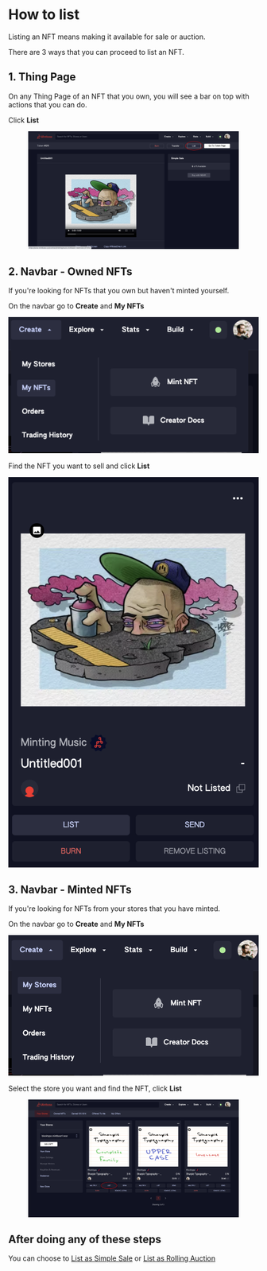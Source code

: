 # How to list

Listing an NFT means making it available for sale or auction.

There are 3 ways that you can proceed to list an NFT.

## 1. Thing Page

On any Thing Page of an NFT that you own, you will see a bar on top with actions that you can do.

Click **List**

<figure><img src="../../.gitbook/assets/Screenshot 2023-04-11 at 11.18.png" alt=""><figcaption></figcaption></figure>

## 2. Navbar - Owned NFTs

If you're looking for NFTs that you own but haven't minted yourself.

On the navbar go to **Create** and **My NFTs**

![](<../../.gitbook/assets/Screenshot 2023-04-11 at 11.17.35.png>)

Find the NFT you want to sell and click **List**

![](<../../.gitbook/assets/Screenshot 2023-04-11 at 11.27.03.png>)



## 3. Navbar - Minted NFTs

If you're looking for NFTs from your stores that you have minted.

On the navbar go to **Create** and **My NFTs**

![](<../../.gitbook/assets/Screenshot 2023-04-11 at 11.28.35.png>)

Select the store you want and find the NFT, click **List**

<figure><img src="../../.gitbook/assets/Screenshot 2023-04-11 at 11.28.png" alt=""><figcaption></figcaption></figure>

## After doing any of these steps

You can choose to [List as Simple Sale](listing-as-simple-sale.md) or [List as Rolling Auction](listing-as-rolling-auction.md)
